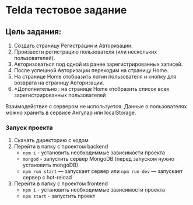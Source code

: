 # Telda тестовое задание

## Цель задания:

1.	Создать страницу Регистрации и Авторизации.
2.	Произвести регистрацию пользователя (или нескольких пользователей).
3.	Авторизоваться  под одной из ранее зарегистрированных записей.
4.	После успешной Авторизации переходим на страницу Home.
5.	На странице Home  отобразить логин пользователя и кнопку  для  возврата на страницу Авторизации.
6.	*Дополнительно :  на странице Home  отобразить список всех зарегистрированных пользователей

Взаимодействие с сервером  не используется.  Данные о пользователях можно хранить в сервисе  Ангулар или localStorage.

### Запуск проекта
1. Скачать директорию с кодом
2. Перейти в папку с проектом backend
    * `npm i` - установить необходиммые зависимости проекта
    * `mongod` - запустить сервер MongoDB (перед запуском нужно установить mongoDB)
    * `npm run start` — запускает сервер или `npm run dev` — запускает сервер с hot-reload
3. Перейти в папку с проектом frontend
    * `npm i` - установить необходиммые зависимости проекта
    * `npm start` - запустить проект